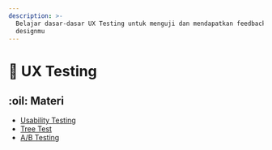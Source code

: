 ```yaml
---
description: >-
  Belajar dasar-dasar UX Testing untuk menguji dan mendapatkan feedback terhadap
  designmu
---
```


# 💉 UX Testing

## :oil: Materi

* [Usability Testing](usability-test.md)
* [Tree Test](tree-test.md)
* [A/B Testing](ab-testing.md)
